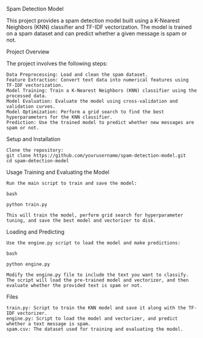Spam Detection Model

This project provides a spam detection model built using a K-Nearest Neighbors (KNN) classifier and TF-IDF vectorization. The model is trained on a spam dataset and can predict whether a given message is spam or not.


Project Overview

The project involves the following steps:

    Data Preprocessing: Load and clean the spam dataset.
    Feature Extraction: Convert text data into numerical features using TF-IDF vectorization.
    Model Training: Train a K-Nearest Neighbors (KNN) classifier using the processed data.
    Model Evaluation: Evaluate the model using cross-validation and validation curves.
    Model Optimization: Perform a grid search to find the best hyperparameters for the KNN classifier.
    Prediction: Use the trained model to predict whether new messages are spam or not.

Setup and Installation

    Clone the repository:
    git clone https://github.com/yourusername/spam-detection-model.git
    cd spam-detection-model

Usage
Training and Evaluating the Model

    Run the main script to train and save the model:

    bash

    python train.py

    This will train the model, perform grid search for hyperparameter tuning, and save the best model and vectorizer to disk.

Loading and Predicting

    Use the engine.py script to load the model and make predictions:

    bash

    python engine.py

    Modify the engine.py file to include the text you want to classify. The script will load the pre-trained model and vectorizer, and then evaluate whether the provided text is spam or not.

Files

    train.py: Script to train the KNN model and save it along with the TF-IDF vectorizer.
    engine.py: Script to load the model and vectorizer, and predict whether a text message is spam.
    spam.csv: The dataset used for training and evaluating the model.



